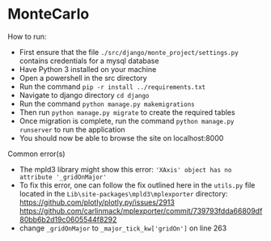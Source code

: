 # MonteCarlo
How to run:
 - First ensure that the file `./src/django/monte_project/settings.py` contains credentials for a mysql database
 - Have Python 3 installed on your machine
 - Open a powershell in the src directory
 - Run the command `pip -r install ../requirements.txt`
 - Navigate to django directory `cd django`
 - Run the command `python manage.py makemigrations`
 - Then run `python manage.py migrate` to create the required tables
 - Once migration is complete, run the command `python manage.py runserver` to run the application
 - You should now be able to browse the site on localhost:8000

Common error(s)
 - The mpld3 library might show this error: `'XAxis' object has no attribute '_gridOnMajor'`
 - To fix this error, one can follow the fix outlined here in the `utils.py` file located in the `Lib\site-packages\mpld3\mplexporter` directory: https://github.com/plotly/plotly.py/issues/2913
https://github.com/carlinmack/mplexporter/commit/739793fdda66809df80bb6b2d19c0605544f8292
 - change `_gridOnMajor` to `_major_tick_kw['gridOn']` on line 263
